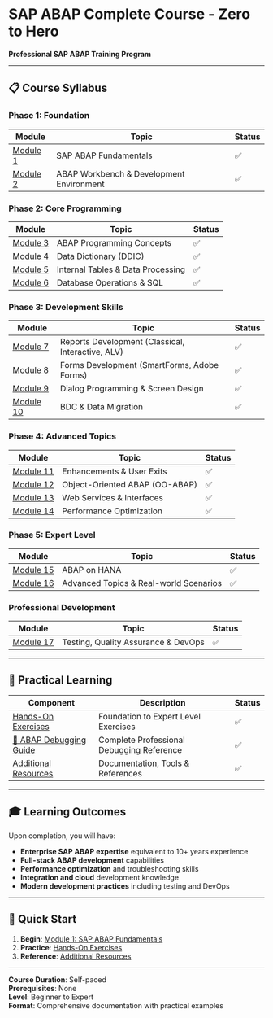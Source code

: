 # SAP ABAP Complete Course - Zero to Hero

**Professional SAP ABAP Training Program**

---

## 📋 Course Syllabus

### **Phase 1: Foundation**

| Module | Topic | Status |
|--------|-------|--------|
| [Module 1](Module_01_SAP_ABAP_Fundamentals.md) | SAP ABAP Fundamentals | ✅ |
| [Module 2](Module_02_ABAP_Workbench.md) | ABAP Workbench & Development Environment | ✅ |

### **Phase 2: Core Programming**

| Module | Topic | Status |
|--------|-------|--------|
| [Module 3](Module_03_ABAP_Programming_Concepts.md) | ABAP Programming Concepts | ✅ |
| [Module 4](Module_04_Data_Dictionary.md) | Data Dictionary (DDIC) | ✅ |
| [Module 5](Module_05_Internal_Tables.md) | Internal Tables & Data Processing | ✅ |
| [Module 6](Module_06_Database_Operations.md) | Database Operations & SQL | ✅ |

### **Phase 3: Development Skills**

| Module | Topic | Status |
|--------|-------|--------|
| [Module 7](Module_07_Reports_Development.md) | Reports Development (Classical, Interactive, ALV) | ✅ |
| [Module 8](Module_08_Forms_Development.md) | Forms Development (SmartForms, Adobe Forms) | ✅ |
| [Module 9](Module_09_Dialog_Programming.md) | Dialog Programming & Screen Design | ✅ |
| [Module 10](Module_10_BDC_Data_Migration.md) | BDC & Data Migration | ✅ |

### **Phase 4: Advanced Topics**

| Module | Topic | Status |
|--------|-------|--------|
| [Module 11](Module_11_Enhancements_User_Exits.md) | Enhancements & User Exits | ✅ |
| [Module 12](Module_12_Object_Oriented_ABAP.md) | Object-Oriented ABAP (OO-ABAP) | ✅ |
| [Module 13](Module_13_Web_Services_Interfaces.md) | Web Services & Interfaces | ✅ |
| [Module 14](Module_14_Performance_Optimization.md) | Performance Optimization | ✅ |

### **Phase 5: Expert Level**

| Module | Topic | Status |
|--------|-------|--------|
| [Module 15](Module_15_ABAP_on_HANA.md) | ABAP on HANA | ✅ |
| [Module 16](Module_16_Advanced_Topics.md) | Advanced Topics & Real-world Scenarios | ✅ |

### **Professional Development**

| Module | Topic | Status |
|--------|-------|--------|
| [Module 17](Module_17_Testing_Quality_DevOps.md) | Testing, Quality Assurance & DevOps | ✅ |

---

## 🎯 Practical Learning

| Component | Description | Status |
|-----------|-------------|--------|
| [Hands-On Exercises](Hands_On_Exercises_Projects.md) | Foundation to Expert Level Exercises | ✅ |
| [🐛 ABAP Debugging Guide](ABAP_Debugging_Complete_Guide.md) | Complete Professional Debugging Reference | ✅ |
| [Additional Resources](Additional_Resources.md) | Documentation, Tools & References | ✅ |

---

## 🎓 Learning Outcomes

Upon completion, you will have:

- **Enterprise SAP ABAP expertise** equivalent to 10+ years experience
- **Full-stack ABAP development** capabilities
- **Performance optimization** and troubleshooting skills
- **Integration and cloud** development knowledge
- **Modern development practices** including testing and DevOps

---

## 🚀 Quick Start

1. **Begin**: [Module 1: SAP ABAP Fundamentals](Module_01_SAP_ABAP_Fundamentals.md)
2. **Practice**: [Hands-On Exercises](Hands_On_Exercises_Projects.md)
3. **Reference**: [Additional Resources](Additional_Resources.md)

---

**Course Duration**: Self-paced  
**Prerequisites**: None  
**Level**: Beginner to Expert  
**Format**: Comprehensive documentation with practical examples